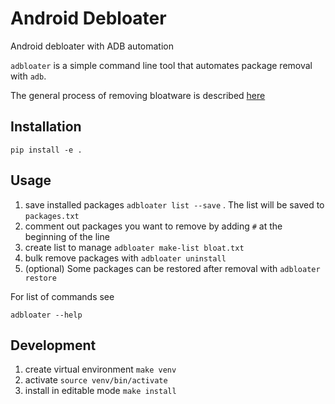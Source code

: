 
# Android Debloater



Android debloater with ADB automation

`adbloater` is a simple command line tool that automates package removal with `adb`.

The  general process of removing bloatware is described [here](https://www.droidwin.com/remove-uninstall-bloatware-apps-from-android-via-adb-commands)



## Installation

`pip install -e .`



## Usage

1. save installed packages `adbloater list --save` . The list will be saved to `packages.txt`
2. comment out packages you want to remove by adding `#` at the beginning of the line
3. create list to manage `adbloater make-list bloat.txt`
3. bulk remove packages with `adbloater uninstall`
4. (optional) Some packages can be restored after removal with `adbloater restore`


For list of commands see

`adbloater --help`


## Development

1. create virtual environment `make venv`
2. activate `source venv/bin/activate`
3. install in editable mode `make install`

